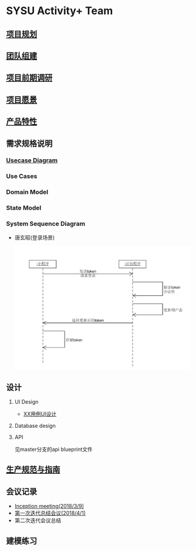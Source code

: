 # SYSU Activity+ Team

## [项目规划](01_About.md)

## [团队组建](02_Team_Profile.md)

## [项目前期调研](03_Investigation.md)

## [项目愿景](04_Vision.md)

## [产品特性](05_Product_Backlog.md)

## 需求规格说明

### [Usecase Diagram](10_Usecase_Diagram.md)

### Use Cases

### Domain Model

### State Model

### System Sequence Diagram

- 唐玄昭(登录场景)

    ![txz](pic/txz_ssd.png)

## 设计

1. UI Design

    - [XX用例UI设计](09_UI-Design_for_some_usecases.md)

2. Database design

3. API

    见master分支的api blueprint文件

## [生产规范与指南](08_规范.md)

## 会议记录

- [Inception meeting(2018/3/9)](06_Inception_meeting-20180309.md)
- [第一次迭代总结会议(2018/4/1)](07_Iter-1_Meeting-20180401.md)
- 第二次迭代会议总结

## 建模练习
